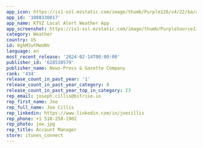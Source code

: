 ```yaml
---
app_icon: https://is1-ssl.mzstatic.com/image/thumb/Purple126/v4/22/ba/a1/22baa152-d80a-af64-f0ec-e2b38c6ac899/AppIcon-0-1x_U007emarketing-0-7-0-85-220.jpeg/1024x1024bb.png
app_id: '1088330817'
app_name: KTVZ Local Alert Weather App
app_screenshot: https://is1-ssl.mzstatic.com/image/thumb/PurpleSource112/v4/0d/63/96/0d639628-5334-d039-c6b7-55d2f40bca14/76fbffc0-1057-4b0c-afac-2e23808c8142_Simulator_Screen_Shot_-_iPhone_13_Pro_Max_-_2022-07-01_at_13.36.15-fs8.png/1284x2778bb.png
category: Weather
country: US
id: 0ghM3vFMeUNV
language: en
most_recent_release: '2024-02-14T00:00:00'
publisher_id: '628538579'
publisher_name: News-Press & Gazette Company
rank: '434'
release_count_in_past_year: '1'
release_count_in_past_year_category: 8
release_count_in_past_year_top_in_category: 23
rep_email: joseph.cillis@bitrise.io
rep_first_name: Joe
rep_full_name: Joe Cillis
rep_linkedin: https://www.linkedin.com/in/joecillis
rep_phone: +1 518-258-1902
rep_photo: joe.jpg
rep_title: Account Manager
store: itunes_connect
---
```

